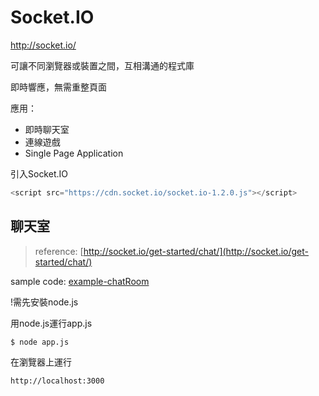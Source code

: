 # Socket.IO

http://socket.io/

可讓不同瀏覽器或裝置之間，互相溝通的程式庫

即時響應，無需重整頁面

應用：
 * 即時聊天室
 * 連線遊戲
 * Single Page Application

引入Socket.IO
``` javascript
<script src="https://cdn.socket.io/socket.io-1.2.0.js"></script>
```
## 聊天室

>reference: [http://socket.io/get-started/chat/](http://socket.io/get-started/chat/)

sample code: [example-chatRoom](https://github.com/krmfla/research-lab/tree/master/socket-io/sample-chatRoom)

!需先安裝node.js

用node.js運行app.js
```
$ node app.js
```
在瀏覽器上運行
```
http://localhost:3000
```
